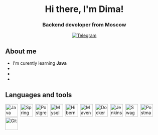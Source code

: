 <div id="header" align="center">
    <h1>Hi there, I'm Dima!</h1>
    <h3>Backend devoloper from Moscow</h3>
    <a href="https://t.me/shimozukuri">
        <img src="https://img.shields.io/badge/Telegram-blue?style=for-the-badge&logo=telegram&logoColor=white" alt= "Telegram">
    </a>
</div>

## About me
- I'm curently learning **Java**
- 
- 
- 

## Languages and tools
<img src="https://cdn.jsdelivr.net/gh/devicons/devicon@latest/icons/java/java-original.svg" alt="Java" title="Java" width="40" heignt="40"/>&nbsp;
<img src="https://cdn.jsdelivr.net/gh/devicons/devicon@latest/icons/spring/spring-original.svg" alt="Spring" title="Spring" width="40" heignt="40"/>&nbsp;
<img src="https://cdn.jsdelivr.net/gh/devicons/devicon@latest/icons/postgresql/postgresql-original.svg" alt="Postgresql" title="Postgresql" width="40" heignt="40"/>&nbsp;
<img src="https://cdn.jsdelivr.net/gh/devicons/devicon@latest/icons/mysql/mysql-original.svg" alt="Mysql" title="Mysql" width="40" heignt="40"/>&nbsp;
<img src="https://cdn.jsdelivr.net/gh/devicons/devicon@latest/icons/hibernate/hibernate-original.svg" alt="Hibernate" title="Hibernate" width="40" heignt="40"/>&nbsp;
<img src="https://cdn.jsdelivr.net/gh/devicons/devicon@latest/icons/maven/maven-original.svg" alt="Maven" title="Maven" width="40" heignt="40"/>&nbsp;
<img src="https://cdn.jsdelivr.net/gh/devicons/devicon@latest/icons/docker/docker-original.svg" alt="Docker" title="Docker" width="40" heignt="40"/>&nbsp;
<img src="https://cdn.jsdelivr.net/gh/devicons/devicon@latest/icons/jenkins/jenkins-original.svg" alt="Jenkins" title="Jenkins" width="40" heignt="40"/>&nbsp;
<img src="https://cdn.jsdelivr.net/gh/devicons/devicon@latest/icons/swagger/swagger-original.svg" alt="Swagger" title="Swagger" width="40" heignt="40"/>&nbsp;
<img src="https://cdn.jsdelivr.net/gh/devicons/devicon@latest/icons/postman/postman-original.svg" alt="Postman" title="Postman" width="40" heignt="40"/>&nbsp;
<img src="https://cdn.jsdelivr.net/gh/devicons/devicon@latest/icons/git/git-original.svg" alt="Git" title="Git" width="40" heignt="40"/>&nbsp;
